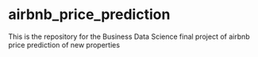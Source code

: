 # airbnb_price_prediction
This is the repository for the Business Data Science final project of airbnb price prediction of new properties
